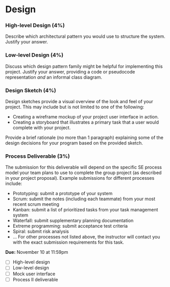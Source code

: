 # Design

### High-level Design (4%)

Describe which architectural pattern you would use to structure the system. Justify your answer.

### Low-level Design (4%)

Discuss which design pattern family might be helpful for implementing this project. Justify your answer, providing a code or pseudocode representation _and_ an informal class diagram.

### Design Sketch (4%)

Design sketches provide a visual overview of the look and feel of your project. This may include but is not limited to one of the following:

* Creating a wireframe mockup of your project user interface in action.
* Creating a storyboard that illustrates a primary task that a user would complete with your project.

Provide a brief rationale (no more than 1 paragraph) explaining some of the design decisions for your program based on the provided sketch.

### Process Deliverable (3%)

The submission for this deliverable will depend on the specific SE process model your team plans to use to complete the group project (as described in your project proposal). Example submissions for different processes include:
* Prototyping: submit a prototype of your system
* Scrum: submit the notes (including each teammate) from your most recent scrum meeting
* Kanban: submit a list of prioritized tasks from your task management system
* Waterfall: submit supplementary planning documentation
* Extreme programming: submit acceptance test criteria
* Spiral: submit risk analysis
* ...
For other processes not listed above, the instructor will contact you with the exact submission requirements for this task.


 **Due:** November 10 at 11:59pm
- [ ] High-level design
- [ ] Low-level design
- [ ] Mock user interface
- [ ] Process II deliverable